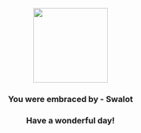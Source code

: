<p align="center">
    <img src="https://raw.githubusercontent.com/PokeAPI/sprites/master/sprites/pokemon/317.png" width="150" height="150">
</p>
<h3 align="center">You were embraced by - <b>Swalot</b></h3>
<h3 align="center">Have a wonderful day!</h3>
